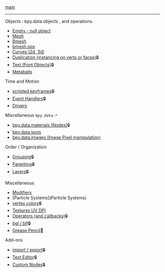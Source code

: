 [main](https://github.com/zeffii/BlenderPythonRecipes/wiki)  
______
Objects : bpy.data.objects  , and operations.

- [Empty - null object](Empty-(null-object))  
- [Mesh](Mesh)  
- [Bmesh](BMesh)  
- [bmesh.ops](bmesh_ops)  
- [Curves (2d, 3d)](Curves)  
- [Duplication (instancing on verts or faces)](Duplication):lock:  
- [Text (Font Objects)](Text):lock:  
- [Metaballs](Metaballs)  

Time and Motion 

- [scripted keyframes](Keyframes):lock:  
- [Event Handlers](EventHandlers):lock:  
- [Drivers](Drivers)  

Miscellaneous `bpy.data.*`  

- [bpy.data.materials (Nodes)](bpy_data_materials):lock:  
- [bpy.data.texts](bpy_data_texts)  
- [bpy.data.images (Image Pixel manipulation)](Image_Pixels)  

Order / Organization  
  
- [Grouping](Grouping):lock:  
- [Parenting](Parenting):lock:  
- [Layers](Layers):lock:  
  
Miscellaneous  

- [Modifiers](Modifiers)  
- [Particle Systems](Particle Systems)  
- [vertex colors](VertexColors):lock:  
- [Textures UV DPI](UV---DPI-(variable-or-homogeneous))  
- [Operators (and callbacks)](Operators):lock:  
- [bgl / blf](bgl_blf):lock:  
- [Grease Pencil](GreasePencil):wrench:  
  
Add-ons  

- [import / export](IO):lock:  
- [Text Editor](TextEditor):lock:  
- [Custom Nodes](CustomNodes):lock:  